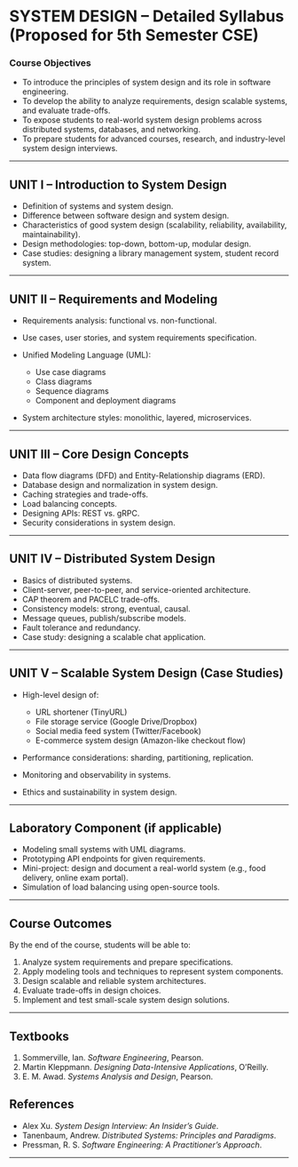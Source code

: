 # **SYSTEM DESIGN – Detailed Syllabus (Proposed for 5th Semester CSE)**

### **Course Objectives**

* To introduce the principles of system design and its role in software engineering.
* To develop the ability to analyze requirements, design scalable systems, and evaluate trade-offs.
* To expose students to real-world system design problems across distributed systems, databases, and networking.
* To prepare students for advanced courses, research, and industry-level system design interviews.

---

## **UNIT I – Introduction to System Design**

* Definition of systems and system design.
* Difference between software design and system design.
* Characteristics of good system design (scalability, reliability, availability, maintainability).
* Design methodologies: top-down, bottom-up, modular design.
* Case studies: designing a library management system, student record system.

---

## **UNIT II – Requirements and Modeling**

* Requirements analysis: functional vs. non-functional.
* Use cases, user stories, and system requirements specification.
* Unified Modeling Language (UML):

  * Use case diagrams
  * Class diagrams
  * Sequence diagrams
  * Component and deployment diagrams
* System architecture styles: monolithic, layered, microservices.

---

## **UNIT III – Core Design Concepts**

* Data flow diagrams (DFD) and Entity-Relationship diagrams (ERD).
* Database design and normalization in system design.
* Caching strategies and trade-offs.
* Load balancing concepts.
* Designing APIs: REST vs. gRPC.
* Security considerations in system design.

---

## **UNIT IV – Distributed System Design**

* Basics of distributed systems.
* Client-server, peer-to-peer, and service-oriented architecture.
* CAP theorem and PACELC trade-offs.
* Consistency models: strong, eventual, causal.
* Message queues, publish/subscribe models.
* Fault tolerance and redundancy.
* Case study: designing a scalable chat application.

---

## **UNIT V – Scalable System Design (Case Studies)**

* High-level design of:

  * URL shortener (TinyURL)
  * File storage service (Google Drive/Dropbox)
  * Social media feed system (Twitter/Facebook)
  * E-commerce system design (Amazon-like checkout flow)
* Performance considerations: sharding, partitioning, replication.
* Monitoring and observability in systems.
* Ethics and sustainability in system design.

---

## **Laboratory Component (if applicable)**

* Modeling small systems with UML diagrams.
* Prototyping API endpoints for given requirements.
* Mini-project: design and document a real-world system (e.g., food delivery, online exam portal).
* Simulation of load balancing using open-source tools.

---

## **Course Outcomes**

By the end of the course, students will be able to:

1. Analyze system requirements and prepare specifications.
2. Apply modeling tools and techniques to represent system components.
3. Design scalable and reliable system architectures.
4. Evaluate trade-offs in design choices.
5. Implement and test small-scale system design solutions.

---

## **Textbooks**

1. Sommerville, Ian. *Software Engineering*, Pearson.
2. Martin Kleppmann. *Designing Data-Intensive Applications*, O’Reilly.
3. E. M. Awad. *Systems Analysis and Design*, Pearson.

## **References**

* Alex Xu. *System Design Interview: An Insider’s Guide*.
* Tanenbaum, Andrew. *Distributed Systems: Principles and Paradigms*.
* Pressman, R. S. *Software Engineering: A Practitioner’s Approach*.

---
